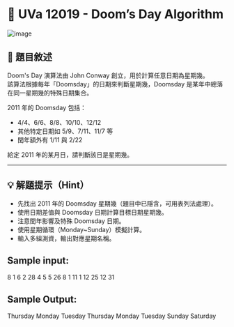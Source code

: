 # 📅 UVa 12019 - Doom’s Day Algorithm
![image](https://github.com/user-attachments/assets/18318650-079b-4228-bb0c-6329eee2836f)

## 📘 題目敘述

Doom's Day 演算法由 John Conway 創立，用於計算任意日期為星期幾。  
該算法根據每年「Doomsday」的日期來判斷星期幾，Doomsday 是某年中總落在同一星期幾的特殊日期集合。

2011 年的 Doomsday 包括：  
- 4/4、6/6、8/8、10/10、12/12  
- 其他特定日期如 5/9、7/11、11/7 等  
- 閏年額外有 1/11 與 2/22

給定 2011 年的某月日，請判斷該日是星期幾。

---

## 💡 解題提示（Hint）

- 先找出 2011 年的 Doomsday 星期幾（題目中已隱含，可用表列法處理）。  
- 使用日期差值與 Doomsday 日期計算目標日期星期幾。  
- 注意閏年影響及特殊 Doomsday 日期。  
- 使用星期循環（Monday~Sunday）模擬計算。  
- 輸入多組測資，輸出對應星期名稱。

## Sample input: 

8
1 6
2 28
4 5
5 26
8 1
11 1
12 25
12 31

## Sample Output: 

Thursday
Monday
Tuesday
Thursday
Monday
Tuesday
Sunday
Saturday

